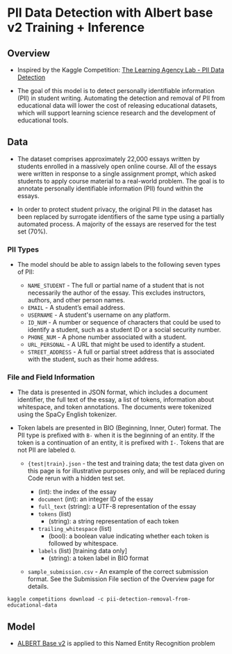 # PII Data Detection with Albert base v2 Training + Inference

## Overview

- Inspired by the Kaggle Competition: [The Learning Agency Lab - PII Data Detection](https://www.kaggle.com/competitions/pii-detection-removal-from-educational-data)

- The goal of this model is to detect personally identifiable information (PII) in student writing. Automating the detection and removal of PII from educational data will lower the cost of releasing educational datasets, which will support learning science research and the development of educational tools.

## Data

- The dataset comprises approximately 22,000 essays written by students enrolled in a massively open online course. All of the essays were written in response to a single assignment prompt, which asked students to apply course material to a real-world problem. The goal is to annotate personally identifiable information (PII) found within the essays.

- In order to protect student privacy, the original PII in the dataset has been replaced by surrogate identifiers of the same type using a partially automated process. A majority of the essays are reserved for the test set (70%).

### PII Types

- The model should be able to assign labels to the following seven types of PII:

    - `NAME_STUDENT` - The full or partial name of a student that is not necessarily the author of the essay. This excludes instructors, authors, and other person names.
    - `EMAIL` - A student’s email address.
    - `USERNAME` - A student's username on any platform.
    - `ID_NUM` - A number or sequence of characters that could be used to identify a student, such as a student ID or a social security number.
    - `PHONE_NUM` - A phone number associated with a student.
    - `URL_PERSONAL` - A URL that might be used to identify a student.
    - `STREET_ADDRESS` - A full or partial street address that is associated with the student, such as their home address.

### File and Field Information

- The data is presented in JSON format, which includes a document identifier, the full text of the essay, a list of tokens, information about whitespace, and token annotations. The documents were tokenized using the SpaCy English tokenizer.

- Token labels are presented in BIO (Beginning, Inner, Outer) format. The PII type is prefixed with `B-` when it is the beginning of an entity. If the token is a continuation of an entity, it is prefixed with `I-`. Tokens that are not PII are labeled `O`.

    - `{test|train}.json` - the test and training data; the test data given on this page is for illustrative purposes only, and will be replaced during Code rerun with a hidden test set.

        - (int): the index of the essay
        - `document` (int): an integer ID of the essay
        - `full_text` (string): a UTF-8 representation of the essay
        - `tokens` (list)
            - (string): a string representation of each token
        - `trailing_whitespace` (list)
            - (bool): a boolean value indicating whether each token is followed by whitespace.
        - `labels` (list) [training data only]
            - (string): a token label in BIO format
    
    - `sample_submission.csv` - An example of the correct submission format. See the Submission File section of the Overview page for details.

```
kaggle competitions download -c pii-detection-removal-from-educational-data
```

## Model

- [ALBERT Base v2](https://huggingface.co/albert/albert-base-v2) is applied to this Named Entity Recognition problem
